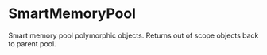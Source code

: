 # SmartMemoryPool
Smart memory pool polymorphic objects. Returns out of scope objects back to parent pool.
